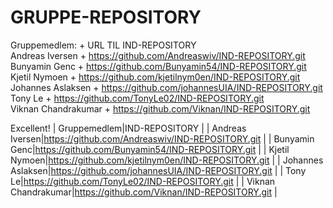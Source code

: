 # GRUPPE-REPOSITORY
Gruppemedlem: + URL TIL IND-REPOSITORY
<br> Andreas Iversen + https://github.com/Andreaswiv/IND-REPOSITORY.git
<br> Bunyamin Genc + https://github.com/Bunyamin54/IND-REPOSITORY.git
<br> Kjetil Nymoen + https://github.com/kjetilnym0en/IND-REPOSITORY.git
<br> Johannes Aslaksen + https://github.com/johannesUIA/IND-REPOSITORY.git
<br> Tony Le + https://github.com/TonyLe02/IND-REPOSITORY.git 
<br> Viknan Chandrakumar + https://github.com/Viknan/IND-REPOSITORY.git

Excellent!
| Gruppemedlem|IND-REPOSITORY |
| Andreas Iversen|https://github.com/Andreaswiv/IND-REPOSITORY.git |
| Bunyamin Genc|https://github.com/Bunyamin54/IND-REPOSITORY.git |
| Kjetil Nymoen|https://github.com/kjetilnym0en/IND-REPOSITORY.git |
| Johannes Aslaksen|https://github.com/johannesUIA/IND-REPOSITORY.git |
| Tony Le|https://github.com/TonyLe02/IND-REPOSITORY.git |
| Viknan Chandrakumar|https://github.com/Viknan/IND-REPOSITORY.git |